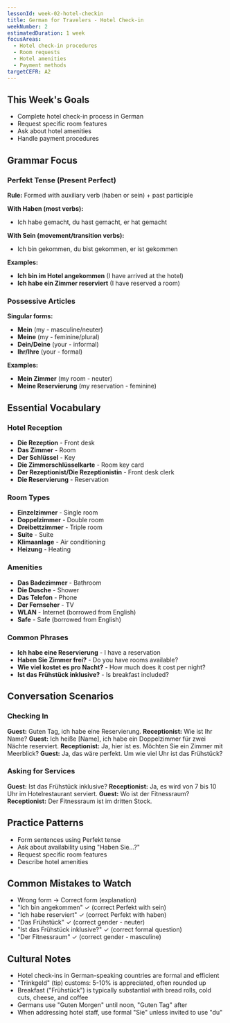 ```yaml
---
lessonId: week-02-hotel-checkin
title: German for Travelers - Hotel Check-in
weekNumber: 2
estimatedDuration: 1 week
focusAreas:
  - Hotel check-in procedures
  - Room requests
  - Hotel amenities
  - Payment methods
targetCEFR: A2
---
```


## This Week's Goals

- Complete hotel check-in process in German
- Request specific room features
- Ask about hotel amenities
- Handle payment procedures

## Grammar Focus

### Perfekt Tense (Present Perfect)
**Rule:** Formed with auxiliary verb (haben or sein) + past participle

**With Haben (most verbs):**
- Ich habe gemacht, du hast gemacht, er hat gemacht

**With Sein (movement/transition verbs):**
- Ich bin gekommen, du bist gekommen, er ist gekommen

**Examples:**
- **Ich bin im Hotel angekommen** (I have arrived at the hotel)
- **Ich habe ein Zimmer reserviert** (I have reserved a room)

### Possessive Articles
**Singular forms:**
- **Mein** (my - masculine/neuter)
- **Meine** (my - feminine/plural)
- **Dein/Deine** (your - informal)
- **Ihr/Ihre** (your - formal)

**Examples:**
- **Mein Zimmer** (my room - neuter)
- **Meine Reservierung** (my reservation - feminine)

## Essential Vocabulary

### Hotel Reception
- **Die Rezeption** - Front desk
- **Das Zimmer** - Room
- **Der Schlüssel** - Key
- **Die Zimmerschlüsselkarte** - Room key card
- **Der Rezeptionist/Die Rezeptionistin** - Front desk clerk
- **Die Reservierung** - Reservation

### Room Types
- **Einzelzimmer** - Single room
- **Doppelzimmer** - Double room
- **Dreibettzimmer** - Triple room
- **Suite** - Suite
- **Klimaanlage** - Air conditioning
- **Heizung** - Heating

### Amenities
- **Das Badezimmer** - Bathroom
- **Die Dusche** - Shower
- **Das Telefon** - Phone
- **Der Fernseher** - TV
- **WLAN** - Internet (borrowed from English)
- **Safe** - Safe (borrowed from English)

### Common Phrases
- **Ich habe eine Reservierung** - I have a reservation
- **Haben Sie Zimmer frei?** - Do you have rooms available?
- **Wie viel kostet es pro Nacht?** - How much does it cost per night?
- **Ist das Frühstück inklusive?** - Is breakfast included?

## Conversation Scenarios

### Checking In
**Guest:** Guten Tag, ich habe eine Reservierung.
**Receptionist:** Wie ist Ihr Name?
**Guest:** Ich heiße [Name], ich habe ein Doppelzimmer für zwei Nächte reserviert.
**Receptionist:** Ja, hier ist es. Möchten Sie ein Zimmer mit Meerblick?
**Guest:** Ja, das wäre perfekt. Um wie viel Uhr ist das Frühstück?

### Asking for Services
**Guest:** Ist das Frühstück inklusive?
**Receptionist:** Ja, es wird von 7 bis 10 Uhr im Hotelrestaurant serviert.
**Guest:** Wo ist der Fitnessraum?
**Receptionist:** Der Fitnessraum ist im dritten Stock.

## Practice Patterns

- Form sentences using Perfekt tense
- Ask about availability using "Haben Sie...?"
- Request specific room features
- Describe hotel amenities

## Common Mistakes to Watch

- Wrong form → Correct form (explanation)
- "Ich bin angekommen" ✓ (correct Perfekt with sein)
- "Ich habe reserviert" ✓ (correct Perfekt with haben)
- "Das Frühstück" ✓ (correct gender - neuter)
- "Ist das Frühstück inklusive?" ✓ (correct formal question)
- "Der Fitnessraum" ✓ (correct gender - masculine)

## Cultural Notes

- Hotel check-ins in German-speaking countries are formal and efficient
- "Trinkgeld" (tip) customs: 5-10% is appreciated, often rounded up
- Breakfast ("Frühstück") is typically substantial with bread rolls, cold cuts, cheese, and coffee
- Germans use "Guten Morgen" until noon, "Guten Tag" after
- When addressing hotel staff, use formal "Sie" unless invited to use "du"